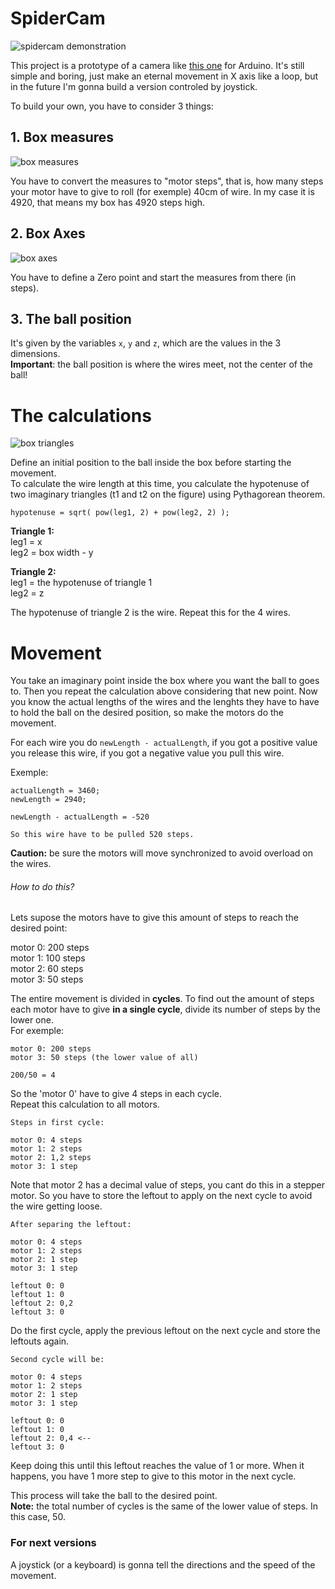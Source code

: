 # SpiderCam

![spidercam demonstration](https://github.com/dario-bandeira/SpiderCam/blob/master/img/spidercam_demonstration.gif)

This project is a prototype of a camera like <a href="https://youtu.be/wor4BFjbIyI?t=1m32s" target="_blank">this one</a> for Arduino.
It's still simple and boring, just make an eternal movement in X axis like a loop, but in the future I'm gonna build a version controled by joystick.

To build your own, you have to consider 3 things:

## 1. Box measures
![box measures](https://github.com/dario-bandeira/SpiderCam/blob/master/img/spidercam_measures.jpg)

You have to convert the measures to "motor steps", that is, how many steps your motor have to give to roll (for exemple) 40cm of wire. In my case it is 4920, that means my box has 4920 steps high.

## 2. Box Axes
![box axes](https://github.com/dario-bandeira/SpiderCam/blob/master/img/spidercam_dimensions.jpg)

You have to define a Zero point and start the measures from there (in steps).

## 3. The ball position
It's given by the variables `x`, `y` and `z`, which are the values in the 3 dimensions.<br>
**Important**: the ball position is where the wires meet, not the center of the ball!


# The calculations
![box triangles](https://github.com/dario-bandeira/SpiderCam/blob/master/img/spidercam_triangles.jpg)

Define an initial position to the ball inside the box before starting the movement.<br>
To calculate the wire length at this time, you calculate the hypotenuse of two imaginary triangles (t1 and t2 on the figure) using Pythagorean theorem.
```
hypotenuse = sqrt( pow(leg1, 2) + pow(leg2, 2) );
```
**Triangle 1:**<br>
leg1 = x<br>
leg2 = box width - y


**Triangle 2:**<br>
leg1 = the hypotenuse of triangle 1<br>
leg2 = z

The hypotenuse of triangle 2 is the wire.
Repeat this for the 4 wires.

# Movement
You take an imaginary point inside the box where you want the ball to goes to. Then you repeat the calculation above considering that new point.
Now you know the actual lengths of the wires and the lenghts they have to have to hold the ball on the desired position, so make the motors do the movement.

For each wire you do `newLength - actualLength`, if you got a positive value you release this wire, if you got a negative value you pull this wire.

Exemple:<br>
```
actualLength = 3460;
newLength = 2940;

newLength - actualLength = -520

So this wire have to be pulled 520 steps.
```

**Caution:** be sure the motors will move synchronized to avoid overload on the wires.

###### How to do this?

Lets supose the motors have to give this amount of steps to reach the desired point:

motor 0: 200 steps<br>
motor 1: 100 steps<br>
motor 2: 60 steps<br>
motor 3: 50 steps

The entire movement is divided in **cycles**. To find out the amount of steps each motor have to give **in a single cycle**, divide its number of steps by the lower one.<br>
For exemple:

```
motor 0: 200 steps
motor 3: 50 steps (the lower value of all)

200/50 = 4
```

So the 'motor 0' have to give 4 steps in each cycle.<br>
Repeat this calculation to all motors.

```
Steps in first cycle:

motor 0: 4 steps
motor 1: 2 steps
motor 2: 1,2 steps
motor 3: 1 step
```

Note that motor 2 has a decimal value of steps, you cant do this in a stepper motor. So you have to store the leftout to apply on the next cycle to avoid the wire getting loose.

```
After separing the leftout:

motor 0: 4 steps
motor 1: 2 steps
motor 2: 1 step
motor 3: 1 step

leftout 0: 0
leftout 1: 0
leftout 2: 0,2
leftout 3: 0
```

Do the first cycle, apply the previous leftout on the next cycle and store the leftouts again.

```
Second cycle will be:

motor 0: 4 steps
motor 1: 2 steps
motor 2: 1 step
motor 3: 1 step

leftout 0: 0
leftout 1: 0
leftout 2: 0,4 <--
leftout 3: 0
```

Keep doing this until this leftout reaches the value of 1 or more. When it happens, you have 1 more step to give to this motor in the next cycle.

This process will take the ball to the desired point.<br>
**Note:** the total number of cycles is the same of the lower value of steps. In this case, 50.

### For next versions
A joystick (or a keyboard) is gonna tell the directions and the speed of the movement.
